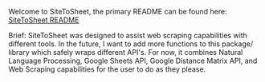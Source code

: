 Welcome to SiteToSheet, the primary README can be found here:
[SiteToSheet README](./SiteToSheet/README.md)

Brief: SiteToSheet was designed to assist web scraping capabilities with different tools. In the future, I want to add more functions to this package/ library which safely wraps different API's.
For now, it combines Natural Language Processing, Google Sheets API, Google Distance Matrix API, and Web Scraping capabilities for the user to do as they please.
